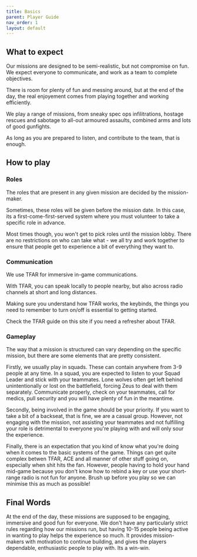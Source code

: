 ```yaml
---
title: Basics         
parent: Player Guide
nav_order: 1
layout: default
---
```



## What to expect

Our missions are designed to be semi-realistic, but not compromise on fun. We expect everyone to communicate, and work as a team to complete objectives.

There is room for plenty of fun and messing around, but at the end of the day, the real enjoyement comes from playing together and working efficiently.

We play a range of missions, from sneaky spec ops infilitrations, hostage rescues and sabotage to all-out armoured assaults, combined arms and lots of good gunfights.

As long as you are prepared to listen, and contribute to the team, that is enough.


## How to play

### Roles

The roles that are present in any given mission are decided by the mission-maker.

Sometimes, these roles will be given before the mission date. In this case, its a first-come-first-served system where you must volunteer to take a specific role in advance.

Most times though, you won't get to pick roles until the mission lobby. There are no restrictions on who can take what - we all try and work together to ensure that people get to experience a bit of everything they want to.


### Communication

We use TFAR for immersive in-game communications.

With TFAR, you can speak locally to people nearby, but also across radio channels at short and long distances.

Making sure you understand how TFAR works, the keybinds, the things you need to remember to turn on/off is essential to getting started.

Check the TFAR guide on this site if you need a refresher about TFAR.


### Gameplay

The way that a mission is structured can vary depending on the specific mission, but there are some elements that are pretty consistent.

Firstly, we usually play in squads. These can contain anywhere from 3-9 people at any time. In a squad, you are expected to listen to your Squad Leader and stick with your teammates. Lone wolves often get left behind unintentionally or lost on the battlefield, forcing Zeus to deal with them separately. Communicate properly, check on your teammates, call for medics, pull security and you will have plenty of fun in the meantime.

Secondly, being involved in the game should be your priority. If you want to take a bit of a backseat, that is fine, we are a casual group. However, not engaging with the mission, not assisting your teammates and not fulfilling your role is detrimental to everyone you're playing with and will only sour the experience.

Finally, there is an expectation that you kind of know what you're doing when it comes to the basic systems of the game. Things can get quite complex betwen TFAR, ACE and all manner of other stuff going on, especially when shit hits the fan. However, people having to hold your hand mid-game because you don't know how to rebind a key or use your short-range radio is not fun for anyone. Brush up before you play so we can minimise this as much as possible!


## Final Words

At the end of the day, these missions are supposed to be engaging, immersive and good fun for everyone. We don't have any particularly strict rules regarding how our missions run, but having 10-15 people being active in wanting to play helps the experience so much. It provides mission-makers with motivation to continue building, and gives the players dependable, enthusiastic people to play with. Its a win-win.

